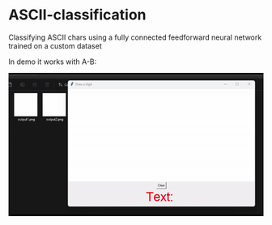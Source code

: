 # ASCII-classification
Classifying ASCII chars using a fully connected feedforward neural network trained on a custom dataset

In demo it works with A-B:

![Several symbols](res/test3.gif)
